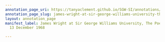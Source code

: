 ```yaml
---
annotation_page_uri: https://tanyaclement.github.io/SGW-SI/annotations/james-wright-at-sir-george-williams-university-the-poetry-series-13-december-1968-canvas-1-audience.json
annotation_page_slug: james-wright-at-sir-george-williams-university-the-poetry-series-13-december-1968-canvas-1-audience
layout: annotation_page
manifest_label: James Wright at Sir George Williams University, The Poetry Series,
  13 December 1968

---
```

